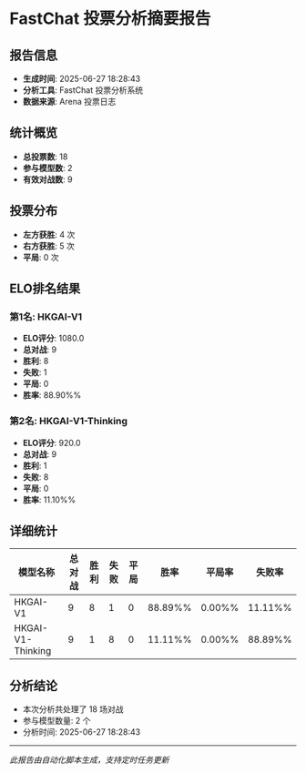 # FastChat 投票分析摘要报告

## 报告信息
- **生成时间**: 2025-06-27 18:28:43
- **分析工具**: FastChat 投票分析系统
- **数据来源**: Arena 投票日志

## 统计概览
- **总投票数**: 18
- **参与模型数**: 2
- **有效对战数**: 9

## 投票分布
- **左方获胜**: 4 次
- **右方获胜**: 5 次
- **平局**: 0 次

## ELO排名结果
### 第1名: HKGAI-V1
- **ELO评分**: 1080.0
- **总对战**: 9
- **胜利**: 8
- **失败**: 1
- **平局**: 0
- **胜率**: 88.90%%

### 第2名: HKGAI-V1-Thinking
- **ELO评分**: 920.0
- **总对战**: 9
- **胜利**: 1
- **失败**: 8
- **平局**: 0
- **胜率**: 11.10%%

## 详细统计

| 模型名称 | 总对战 | 胜利 | 失败 | 平局 | 胜率 | 平局率 | 失败率 |
|---------|--------|------|------|------|------|--------|--------|
| HKGAI-V1 | 9 | 8 | 1 | 0 | 88.89%% | 0.00%% | 11.11%% |
| HKGAI-V1-Thinking | 9 | 1 | 8 | 0 | 11.11%% | 0.00%% | 88.89%% |

## 分析结论
- 本次分析共处理了 18 场对战
- 参与模型数量: 2 个
- 分析时间: 2025-06-27 18:28:43

---
*此报告由自动化脚本生成，支持定时任务更新*
